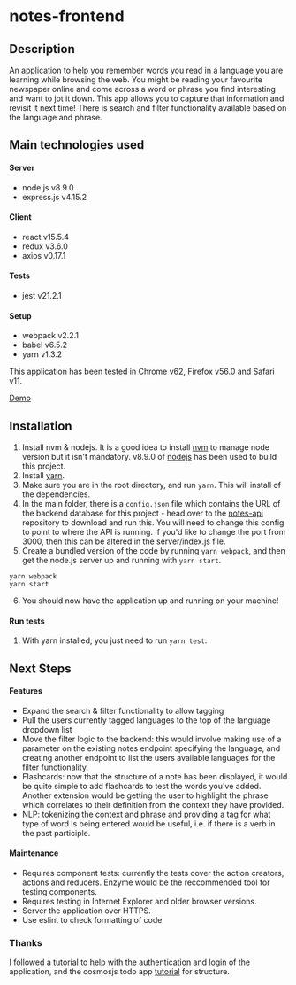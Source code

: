 
notes-frontend
=========================

## Description
An application to help you remember words you read in a language you are learning while browsing the web. You might be reading your favourite newspaper online and come across a word or phrase you find interesting and want to jot it down. This app allows you to capture that information and revisit it next time! There is search and filter functionality available based on the language and phrase.

## Main technologies used
#### Server
- node.js v8.9.0
- express.js v4.15.2
#### Client
- react v15.5.4
- redux v3.6.0
- axios v0.17.1
#### Tests
- jest v21.2.1
#### Setup
- webpack v2.2.1
- babel v6.5.2
- yarn v1.3.2

This application has been tested in Chrome v62, Firefox v56.0 and Safari v11.

[Demo](http://52.211.204.132:8080/)

## Installation

1) Install nvm & nodejs. It is a good idea to install [nvm](https://github.com/creationix/nvm/blob/master/README.md) to manage node version but it isn't mandatory. v8.9.0 of [nodejs](https://nodejs.org/en/download/) has been used to build this project. 
2) Install [yarn](https://www.npmjs.com/package/yarn/tutorial).
3) Make sure you are in the root directory, and run `yarn`. This will install of the dependencies.
4) In the main folder, there is a `config.json` file which contains the URL of the backend database for this project - head over to the [notes-api](https://github.com/csb1g11/notes-api) repository to download and run this. You will need to change this config to point to where the API is running. If you'd like to change the port from 3000, then this can be altered in the server/index.js file. 
5) Create a bundled version of the code by running `yarn webpack`, and then get the node.js server up and running with `yarn start`.

```
yarn webpack
yarn start
```

6) You should now have the application up and running on your machine! 


#### Run tests
1) With yarn installed, you just need to run `yarn test`.

## Next Steps

#### Features
- Expand the search & filter functionality to allow tagging
- Pull the users currently tagged languages to the top of the language dropdown list
- Move the filter logic to the backend: this would involve making use of a parameter on the existing notes endpoint specifying the language, and creating another endpoint to list the users available languages for the filter functionality.
- Flashcards: now that the structure of a note has been displayed, it would be quite simple to add flashcards to test the words you've added. Another extension would be getting the user to highlight the phrase which correlates to their definition from the context they have provided.
- NLP: tokenizing the context and phrase and providing a tag for what type of word is being entered would be useful, i.e. if there is a verb in the past participle.


#### Maintenance
- Requires component tests: currently the tests cover the action creators, actions and reducers. Enzyme would be the reccommended tool for testing components.
- Requires testing in Internet Explorer and older browser versions.
- Server the application over HTTPS.
- Use eslint to check formatting of code

### Thanks
I followed a [tutorial](https://www.youtube.com/channel/UCsvMopMspsGw89AWim0FMfw) to help with the authentication and login of the application, and the cosmosjs todo app [tutorial](https://hackernoon.com/how-to-build-a-todo-app-using-react-redux-and-webpack-1aa99dc2f45c) for structure.